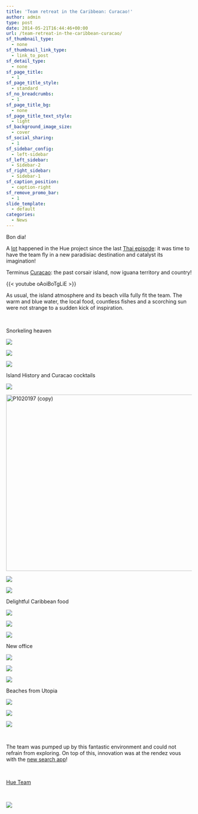 ```yaml
---
title: 'Team retreat in the Caribbean: Curacao!'
author: admin
type: post
date: 2014-05-21T16:44:46+00:00
url: /team-retreat-in-the-caribbean-curacao/
sf_thumbnail_type:
  - none
sf_thumbnail_link_type:
  - link_to_post
sf_detail_type:
  - none
sf_page_title:
  - 1
sf_page_title_style:
  - standard
sf_no_breadcrumbs:
  - 1
sf_page_title_bg:
  - none
sf_page_title_text_style:
  - light
sf_background_image_size:
  - cover
sf_social_sharing:
  - 1
sf_sidebar_config:
  - left-sidebar
sf_left_sidebar:
  - Sidebar-2
sf_right_sidebar:
  - Sidebar-1
sf_caption_position:
  - caption-right
sf_remove_promo_bar:
  - 1
slide_template:
  - default
categories:
  - News
---
```


Bon dia!

A [lot][1] happened in the Hue project since the last <a href="https://gethue.com/hue-team-retreat-thailand/" target="_blank" rel="noopener noreferrer">Thai episode</a>: it was time to have the team fly in a new paradisiac destination and catalyst its imagination!

Terminus <a href="https://www.google.com/maps/place/Cura%C3%A7ao/@15.9354779,-69.9406462,5z/data=!4m2!3m1!1s0x8e849dbe62c7fdc7:0xfc7f9228dbc64723" target="_blank" rel="noopener noreferrer">Curacao</a>: the past corsair island, now iguana territory and country!

{{< youtube oAoiBoTgLiE >}}

As usual, the island atmosphere and its beach villa fully fit the team. The warm and blue water, the local food, countless fishes and a scorching sun were not strange to a sudden kick of inspiration.

&nbsp;

Snorkeling heaven

[<img class="aligncenter  wp-image-1265" src="https://cdn.gethue.com/uploads/2014/05/P1020701-1024x768.jpg"  />][2]

[<img class="aligncenter  wp-image-1270" src="https://cdn.gethue.com/uploads/2014/05/P1020395-1024x717.jpg"  />][3]

[<img class="aligncenter  wp-image-1264" src="https://cdn.gethue.com/uploads/2014/05/P1020651-1024x545.jpg"  />][4]

Island History and Curacao cocktails

[<img class="aligncenter  wp-image-1262" src="https://cdn.gethue.com/uploads/2014/05/P1020365-1024x561.jpg"  />][5]

[<img class="aligncenter  wp-image-1255" src="https://cdn.gethue.com/uploads/2014/05/P1020197-copy-1024x702.jpg" alt="P1020197 (copy)" width="697" height="478"  />][6]

[<img class="aligncenter  wp-image-1266" src="https://cdn.gethue.com/uploads/2014/05/P1020864-1024x768.jpg"  />][7]

[<img class="aligncenter  wp-image-1258" src="https://cdn.gethue.com/uploads/2014/05/P1020302-1024x768.jpg"  />][8]

Delightful Caribbean food

[<img class="aligncenter  wp-image-1261" src="https://cdn.gethue.com/uploads/2014/05/P1020344-1024x768.jpg"  />][9]

[<img class="aligncenter  wp-image-1260" src="https://cdn.gethue.com/uploads/2014/05/P1020337-1024x768.jpg"  />][10]

[<img class="aligncenter  wp-image-1269" src="https://cdn.gethue.com/uploads/2014/05/P1020904-1024x768.jpg"  />][11]

New office

[<img class="aligncenter  wp-image-1257" src="https://cdn.gethue.com/uploads/2014/05/P1020294-1024x723.jpg"  />][12]

[<img class="aligncenter  wp-image-1259" src="https://cdn.gethue.com/uploads/2014/05/P1020311-1024x768.jpg"  />][13]

[<img class="aligncenter  wp-image-1263" src="https://cdn.gethue.com/uploads/2014/05/P1020501-1024x768.jpg"  />][14]

Beaches from Utopia

[<img class="aligncenter  wp-image-1268" src="https://cdn.gethue.com/uploads/2014/05/P1020896-1024x566.jpg"  />][15]

[<img class="aligncenter  wp-image-1253" src="https://cdn.gethue.com/uploads/2014/05/IMG_4234-1024x731.jpg"  />][16]

[<img class="aligncenter  wp-image-1273" src="https://cdn.gethue.com/uploads/2014/05/P1020445-1024x615.jpg"  />][17]

&nbsp;

The team was pumped up by this fantastic environment and could not refrain from exploring. On top of this, innovation was at the rendez vous with the <a href="https://gethue.com/hadoop-search-dynamic-search-dashboards-with-solr/" target="_blank" rel="noopener noreferrer">new search app</a>!

&nbsp;

[Hue Team][18]

&nbsp;

[<img class="aligncenter  wp-image-1267" src="https://cdn.gethue.com/uploads/2014/05/P1020876-1024x768.jpg"  />][19]

[1]: http://gethue.com
[2]: https://cdn.gethue.com/uploads/2014/05/P1020701.jpg
[3]: https://cdn.gethue.com/uploads/2014/05/P1020395.jpg
[4]: https://cdn.gethue.com/uploads/2014/05/P1020651.jpg
[5]: https://cdn.gethue.com/uploads/2014/05/P1020365.jpg
[6]: https://cdn.gethue.com/uploads/2014/05/P1020197-copy.jpg
[7]: https://cdn.gethue.com/uploads/2014/05/P1020864.jpg
[8]: https://cdn.gethue.com/uploads/2014/05/P1020302.jpg
[9]: https://cdn.gethue.com/uploads/2014/05/P1020344.jpg
[10]: https://cdn.gethue.com/uploads/2014/05/P1020337.jpg
[11]: https://cdn.gethue.com/uploads/2014/05/P1020904.jpg
[12]: https://cdn.gethue.com/uploads/2014/05/P1020294.jpg
[13]: https://cdn.gethue.com/uploads/2014/05/P1020311.jpg
[14]: https://cdn.gethue.com/uploads/2014/05/P1020501.jpg
[15]: https://cdn.gethue.com/uploads/2014/05/P1020896.jpg
[16]: https://cdn.gethue.com/uploads/2014/05/IMG_4234.jpg
[17]: https://cdn.gethue.com/uploads/2014/05/P1020445.jpg
[18]: https://twitter.com/gethue
[19]: https://cdn.gethue.com/uploads/2014/05/P1020876.jpg
